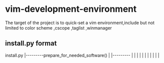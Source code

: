 # vim-development-environment

The target of the project is to quick-set a vim environment,include but not limited to color scheme ,cscope ,taglist ,winmanager


install.py format 
--------------------------------------------------
install.py
|---------prepare_for_needed_software()
|		  |---------
|		  |
|		  |
|		  |
|		  |
|		  |
|

	
